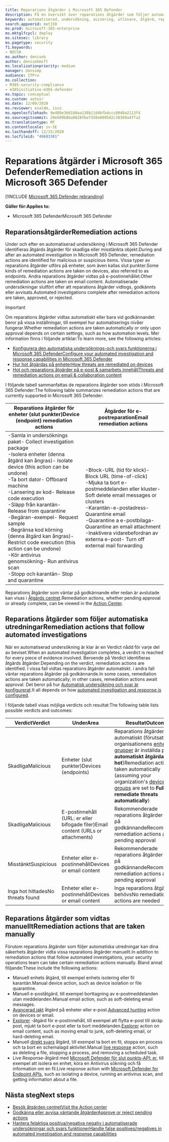 ```yaml
---
title: Reparations åtgärder i Microsoft 365 Defender
description: Få en översikt över reparations åtgärder som följer automatiska utredningar i Microsoft 365 Defender
keywords: automatiserad, undersökning, avisering, utlösare, åtgärd, reparation
search.appverid: met150
ms.prod: microsoft-365-enterprise
ms.mktglfcycl: deploy
ms.sitesec: library
ms.pagetype: security
f1.keywords:
- NOCSH
ms.author: deniseb
author: denisebmsft
ms.localizationpriority: medium
manager: dansimp
audience: ITPro
ms.collection:
- M365-security-compliance
- m365initiative-m365-defender
ms.topic: conceptual
ms.custom: autoir
ms.date: 12/09/2020
ms.reviewer: evaldm, isco
ms.openlocfilehash: 9e489e3b0100aa138b11d4bfb4ccc8048a2113f4
ms.sourcegitcommit: 29eb89b8ba0628fbef350e8995d2c38369a4ffa2
ms.translationtype: MT
ms.contentlocale: sv-SE
ms.lasthandoff: 12/15/2020
ms.locfileid: "49683301"
---
```

# <a name="remediation-actions-in-microsoft-365-defender"></a><span data-ttu-id="2e376-104">Reparations åtgärder i Microsoft 365 Defender</span><span class="sxs-lookup"><span data-stu-id="2e376-104">Remediation actions in Microsoft 365 Defender</span></span>

[!INCLUDE [Microsoft 365 Defender rebranding](../includes/microsoft-defender.md)]


<span data-ttu-id="2e376-105">**Gäller för:**</span><span class="sxs-lookup"><span data-stu-id="2e376-105">**Applies to:**</span></span>
- <span data-ttu-id="2e376-106">Microsoft 365 Defender</span><span class="sxs-lookup"><span data-stu-id="2e376-106">Microsoft 365 Defender</span></span>

## <a name="remediation-actions"></a><span data-ttu-id="2e376-107">Reparationsåtgärder</span><span class="sxs-lookup"><span data-stu-id="2e376-107">Remediation actions</span></span>

<span data-ttu-id="2e376-108">Under och efter en automatiserad undersökning i Microsoft 365 Defender identifieras åtgärds åtgärder för skadliga eller misstänkta objekt.</span><span class="sxs-lookup"><span data-stu-id="2e376-108">During and after an automated investigation in Microsoft 365 Defender, remediation actions are identified for malicious or suspicious items.</span></span> <span data-ttu-id="2e376-109">Vissa typer av reparations åtgärder utförs på enheter, som även kallas slut punkter.</span><span class="sxs-lookup"><span data-stu-id="2e376-109">Some kinds of remediation actions are taken on devices, also referred to as endpoints.</span></span> <span data-ttu-id="2e376-110">Andra reparations åtgärder vidtas på e-postinnehållet.</span><span class="sxs-lookup"><span data-stu-id="2e376-110">Other remediation actions are taken on email content.</span></span> <span data-ttu-id="2e376-111">Automatiserade undersökningar slutfört efter att reparations åtgärder vidtogs, godkännts eller avvisats.</span><span class="sxs-lookup"><span data-stu-id="2e376-111">Automated investigations complete after remediation actions are taken, approved, or rejected.</span></span>

> [!IMPORTANT]
> <span data-ttu-id="2e376-112">Om reparations åtgärder vidtas automatiskt eller bara vid godkännandet beror på vissa inställningar, till exempel hur automatiserings nivåer fungerar.</span><span class="sxs-lookup"><span data-stu-id="2e376-112">Whether remediation actions are taken automatically or only upon approval depends on certain settings, such as how automation levels.</span></span> <span data-ttu-id="2e376-113">Mer information finns i följande artiklar:</span><span class="sxs-lookup"><span data-stu-id="2e376-113">To learn more, see the following articles:</span></span>
> - [<span data-ttu-id="2e376-114">Konfigurera den automatiska undersöknings-och svars funktionerna i Microsoft 365 Defender</span><span class="sxs-lookup"><span data-stu-id="2e376-114">Configure your automated investigation and response capabilities in Microsoft 365 Defender</span></span>](mtp-configure-auto-investigation-response.md)
> - [<span data-ttu-id="2e376-115">Hur hot åtgärdas på enheter</span><span class="sxs-lookup"><span data-stu-id="2e376-115">How threats are remediated on devices</span></span>](https://docs.microsoft.com/windows/security/threat-protection/microsoft-defender-atp/automated-investigations)
> - [<span data-ttu-id="2e376-116">Hot och reparations åtgärder på e-post & samarbets innehåll</span><span class="sxs-lookup"><span data-stu-id="2e376-116">Threats and remediation actions on email & collaboration content</span></span>](https://docs.microsoft.com/microsoft-365/security/office-365-security/air-remediation-actions#threats-and-remediation-actions)

<span data-ttu-id="2e376-117">I följande tabell sammanfattas de reparations åtgärder som stöds i Microsoft 365 Defender:</span><span class="sxs-lookup"><span data-stu-id="2e376-117">The following table summarizes remediation actions that are currently supported in Microsoft 365 Defender:</span></span> 

|<span data-ttu-id="2e376-118">Reparations åtgärder för enheter (slut punkter)</span><span class="sxs-lookup"><span data-stu-id="2e376-118">Device (endpoint) remediation actions</span></span>  |<span data-ttu-id="2e376-119">Åtgärder för e-postreparation</span><span class="sxs-lookup"><span data-stu-id="2e376-119">Email remediation actions</span></span>  |
|---------|---------|
|<span data-ttu-id="2e376-120">-Samla in undersöknings paket</span><span class="sxs-lookup"><span data-stu-id="2e376-120">- Collect investigation package</span></span> <br/><span data-ttu-id="2e376-121">-Isolera enheter (denna åtgärd kan ångras)</span><span class="sxs-lookup"><span data-stu-id="2e376-121">- Isolate device (this action can be undone)</span></span><br/><span data-ttu-id="2e376-122">-Ta bort dator</span><span class="sxs-lookup"><span data-stu-id="2e376-122">- Offboard machine</span></span> <br/><span data-ttu-id="2e376-123">-Lansering av kod</span><span class="sxs-lookup"><span data-stu-id="2e376-123">- Release code execution</span></span> <br/><span data-ttu-id="2e376-124">-Släpp från karantän</span><span class="sxs-lookup"><span data-stu-id="2e376-124">- Release from quarantine</span></span> <br/><span data-ttu-id="2e376-125">-Begäran-exempel</span><span class="sxs-lookup"><span data-stu-id="2e376-125">- Request sample</span></span> <br/><span data-ttu-id="2e376-126">-Begränsa kod körning (denna åtgärd kan ångras)</span><span class="sxs-lookup"><span data-stu-id="2e376-126">- Restrict code execution (this action can be undone)</span></span> <br/><span data-ttu-id="2e376-127">-Kör antivirus genomsökning</span><span class="sxs-lookup"><span data-stu-id="2e376-127">- Run antivirus scan</span></span> <br/><span data-ttu-id="2e376-128">-Stopp och karantän</span><span class="sxs-lookup"><span data-stu-id="2e376-128">- Stop and quarantine</span></span>      |<span data-ttu-id="2e376-129">-Block-URL (tid för klick)</span><span class="sxs-lookup"><span data-stu-id="2e376-129">- Block URL (time-of-click)</span></span><br/><span data-ttu-id="2e376-130">-Mjuka ta bort e-postmeddelanden eller kluster</span><span class="sxs-lookup"><span data-stu-id="2e376-130">- Soft delete email messages or clusters</span></span><br/><span data-ttu-id="2e376-131">-Karantän-e-postadress</span><span class="sxs-lookup"><span data-stu-id="2e376-131">- Quarantine email</span></span><br/><span data-ttu-id="2e376-132">-Quarantine a e-postbilaga</span><span class="sxs-lookup"><span data-stu-id="2e376-132">- Quarantine an email attachment</span></span><br/><span data-ttu-id="2e376-133">-Inaktivera vidarebefordran av externa e-post</span><span class="sxs-lookup"><span data-stu-id="2e376-133">- Turn off external mail forwarding</span></span>          |

<span data-ttu-id="2e376-134">Reparations åtgärder som väntar på godkännande eller redan är avslutade kan visas i [Åtgärds centret](https://docs.microsoft.com/microsoft-365/security/mtp/mtp-action-center).</span><span class="sxs-lookup"><span data-stu-id="2e376-134">Remediation actions, whether pending approval or already complete, can be viewed in the [Action Center](https://docs.microsoft.com/microsoft-365/security/mtp/mtp-action-center).</span></span>

## <a name="remediation-actions-that-follow-automated-investigations"></a><span data-ttu-id="2e376-135">Reparations åtgärder som följer automatiska utredningar</span><span class="sxs-lookup"><span data-stu-id="2e376-135">Remediation actions that follow automated investigations</span></span>

<span data-ttu-id="2e376-136">När en automatiserad undersökning är klar är en Verdict nådd för varje del av beviset.</span><span class="sxs-lookup"><span data-stu-id="2e376-136">When an automated investigation completes, a verdict is reached for every piece of evidence involved.</span></span> <span data-ttu-id="2e376-137">Beroende på Verdict identifieras åtgärds åtgärder.</span><span class="sxs-lookup"><span data-stu-id="2e376-137">Depending on the verdict, remediation actions are identified.</span></span> <span data-ttu-id="2e376-138">I vissa fall vidtas reparations åtgärder automatiskt. i andra fall väntar reparations åtgärder på godkännande.</span><span class="sxs-lookup"><span data-stu-id="2e376-138">In some cases, remediation actions are taken automatically; in other cases, remediation actions await approval.</span></span> <span data-ttu-id="2e376-139">Det beror på hur [Automatisk undersökning och svar är konfigurerat](mtp-configure-auto-investigation-response.md).</span><span class="sxs-lookup"><span data-stu-id="2e376-139">It all depends on how [automated investigation and response is configured](mtp-configure-auto-investigation-response.md).</span></span>

<span data-ttu-id="2e376-140">I följande tabell visas möjliga verdicts och resultat:</span><span class="sxs-lookup"><span data-stu-id="2e376-140">The following table lists possible verdicts and outcomes:</span></span>

| <span data-ttu-id="2e376-141">Verdict</span><span class="sxs-lookup"><span data-stu-id="2e376-141">Verdict</span></span>    | <span data-ttu-id="2e376-142">Under</span><span class="sxs-lookup"><span data-stu-id="2e376-142">Area</span></span>    | <span data-ttu-id="2e376-143">Resultat</span><span class="sxs-lookup"><span data-stu-id="2e376-143">Outcomes</span></span>|
|------|------|------|
| <span data-ttu-id="2e376-144">Skadliga</span><span class="sxs-lookup"><span data-stu-id="2e376-144">Malicious</span></span>    | <span data-ttu-id="2e376-145">Enheter (slut punkter)</span><span class="sxs-lookup"><span data-stu-id="2e376-145">Devices (endpoints)</span></span>    | <span data-ttu-id="2e376-146">Reparations åtgärder vidtas automatiskt (förutsatt att organisationens [enhets grupper](mtp-configure-auto-investigation-response.md#review-or-change-the-automation-level-for-device-groups) är inställda på att **automatiskt åtgärda hot**)</span><span class="sxs-lookup"><span data-stu-id="2e376-146">Remediation actions are taken automatically (assuming your organization's [device groups](mtp-configure-auto-investigation-response.md#review-or-change-the-automation-level-for-device-groups) are set to **Full - remediate threats automatically**)</span></span>|
| <span data-ttu-id="2e376-147">Skadliga</span><span class="sxs-lookup"><span data-stu-id="2e376-147">Malicious</span></span>    | <span data-ttu-id="2e376-148">E-postinnehåll (URL: er eller bifogade filer)</span><span class="sxs-lookup"><span data-stu-id="2e376-148">Email content (URLs or attachments)</span></span> | <span data-ttu-id="2e376-149">Rekommenderade reparations åtgärder väntar på godkännande</span><span class="sxs-lookup"><span data-stu-id="2e376-149">Recommended remediation actions are pending approval</span></span>|
| <span data-ttu-id="2e376-150">Misstänkt</span><span class="sxs-lookup"><span data-stu-id="2e376-150">Suspicious</span></span>    | <span data-ttu-id="2e376-151">Enheter eller e-postinnehåll</span><span class="sxs-lookup"><span data-stu-id="2e376-151">Devices or email content</span></span> | <span data-ttu-id="2e376-152">Rekommenderade reparations åtgärder väntar på godkännande</span><span class="sxs-lookup"><span data-stu-id="2e376-152">Recommended remediation actions are pending approval</span></span>|
| <span data-ttu-id="2e376-153">Inga hot hittades</span><span class="sxs-lookup"><span data-stu-id="2e376-153">No threats found</span></span>    | <span data-ttu-id="2e376-154">Enheter eller e-postinnehåll</span><span class="sxs-lookup"><span data-stu-id="2e376-154">Devices or email content</span></span>    | <span data-ttu-id="2e376-155">Inga reparations åtgärder behövs</span><span class="sxs-lookup"><span data-stu-id="2e376-155">No remediation actions are needed</span></span>|


## <a name="remediation-actions-that-are-taken-manually"></a><span data-ttu-id="2e376-156">Reparations åtgärder som vidtas manuellt</span><span class="sxs-lookup"><span data-stu-id="2e376-156">Remediation actions that are taken manually</span></span>

<span data-ttu-id="2e376-157">Förutom reparations åtgärder som följer automatiska utredningar kan dina säkerhets åtgärder vidta vissa reparations åtgärder manuellt.</span><span class="sxs-lookup"><span data-stu-id="2e376-157">In addition to remediation actions that follow automated investigations, your security operations team can take certain remediation actions manually.</span></span> <span data-ttu-id="2e376-158">Bland annat följande:</span><span class="sxs-lookup"><span data-stu-id="2e376-158">These include the following actions:</span></span>

- <span data-ttu-id="2e376-159">Manuell enhets åtgärd, till exempel enhets isolering eller fil karantän.</span><span class="sxs-lookup"><span data-stu-id="2e376-159">Manual device action, such as device isolation or file quarantine.</span></span>
- <span data-ttu-id="2e376-160">Manuell e-poståtgärd, till exempel borttagning av e-postmeddelanden utan meddelanden.</span><span class="sxs-lookup"><span data-stu-id="2e376-160">Manual email action, such as soft-deleting email messages.</span></span> 
- <span data-ttu-id="2e376-161">[Avancerad jakt](https://docs.microsoft.com/windows/security/threat-protection/microsoft-defender-atp/advanced-hunting-overview) åtgärd på enheter eller e-post.</span><span class="sxs-lookup"><span data-stu-id="2e376-161">[Advanced hunting](https://docs.microsoft.com/windows/security/threat-protection/microsoft-defender-atp/advanced-hunting-overview) action on devices or email.</span></span>
- <span data-ttu-id="2e376-162">[Explorer](https://docs.microsoft.com/microsoft-365/security/office-365-security/threat-explorer) -åtgärd för e-postinnehåll, till exempel att flytta e-post till skräp post, mjukt ta bort e-post eller ta bort meddelanden.</span><span class="sxs-lookup"><span data-stu-id="2e376-162">[Explorer](https://docs.microsoft.com/microsoft-365/security/office-365-security/threat-explorer) action on email content, such as moving email to junk, soft-deleting email, or hard-deleting email.</span></span>
- <span data-ttu-id="2e376-163">Manuell [direkt svars](https://docs.microsoft.com/windows/security/threat-protection/microsoft-defender-atp/live-response) åtgärd, till exempel ta bort en fil, stoppa en process och ta bort en schemalagd aktivitet.</span><span class="sxs-lookup"><span data-stu-id="2e376-163">Manual [live response](https://docs.microsoft.com/windows/security/threat-protection/microsoft-defender-atp/live-response) action, such as deleting a file, stopping a process, and removing a scheduled task.</span></span>
- <span data-ttu-id="2e376-164">Live Response-åtgärd med [Microsoft Defender för slut punkts-API: er](https://docs.microsoft.com/windows/security/threat-protection/microsoft-defender-atp/management-apis#microsoft-defender-for-endpoint-apis), till exempel att isolera en enhet, köra en Antivirus sökning och få information om en fil.</span><span class="sxs-lookup"><span data-stu-id="2e376-164">Live response action with [Microsoft Defender for Endpoint APIs](https://docs.microsoft.com/windows/security/threat-protection/microsoft-defender-atp/management-apis#microsoft-defender-for-endpoint-apis), such as isolating a device, running an antivirus scan, and getting information about a file.</span></span> 

## <a name="next-steps"></a><span data-ttu-id="2e376-165">Nästa steg</span><span class="sxs-lookup"><span data-stu-id="2e376-165">Next steps</span></span>

- [<span data-ttu-id="2e376-166">Besök åtgärden centret</span><span class="sxs-lookup"><span data-stu-id="2e376-166">Visit the Action center</span></span>](https://docs.microsoft.com/microsoft-365/security/mtp/mtp-action-center)
- [<span data-ttu-id="2e376-167">Godkänna eller avvisa väntande åtgärder</span><span class="sxs-lookup"><span data-stu-id="2e376-167">Approve or reject pending actions</span></span>](https://docs.microsoft.com/microsoft-365/security/mtp/mtp-autoir-actions)
- [<span data-ttu-id="2e376-168">Hantera felaktiga positiva/negativa negativ i automatiserade undersökningar och svars funktioner</span><span class="sxs-lookup"><span data-stu-id="2e376-168">Handle false positives/negatives in automated investigation and response capabilities</span></span>](mtp-autoir-report-false-positives-negatives.md)

